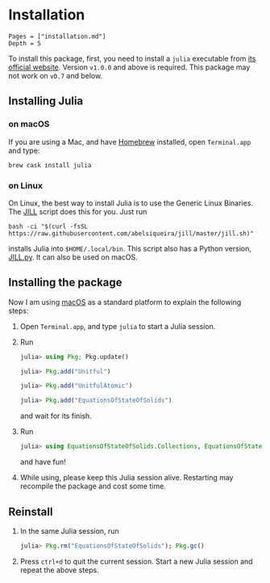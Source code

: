 # Installation

```@contents
Pages = ["installation.md"]
Depth = 5
```

To install this package, first, you need to install a `julia` executable from
[its official website](https://julialang.org/downloads/). Version `v1.0.0` and
above is required. This package may not work on `v0.7` and below.

## Installing Julia

### on macOS

If you are using a Mac, and have [Homebrew](https://brew.sh) installed, open
`Terminal.app` and type:

```shell
brew cask install julia
```

### on Linux

On Linux, the best way to install Julia is to use the Generic Linux Binaries. The
[JILL](https://github.com/abelsiqueira/jill) script does this for you. Just run

```shell
bash -ci "$(curl -fsSL https://raw.githubusercontent.com/abelsiqueira/jill/master/jill.sh)"
```

installs Julia into `$HOME/.local/bin`. This script also has a Python version,
[JILL.py](https://github.com/johnnychen94/jill.py). It can also be used on macOS.

## Installing the package

Now I am using [macOS](https://en.wikipedia.org/wiki/MacOS) as a standard
platform to explain the following steps:

1. Open `Terminal.app`, and type `julia` to start a Julia session.

2. Run

   ```julia
   julia> using Pkg; Pkg.update()

   julia> Pkg.add("Unitful")

   julia> Pkg.add("UnitfulAtomic")

   julia> Pkg.add("EquationsOfStateOfSolids")
   ```

   and wait for its finish.

3. Run

   ```julia
   julia> using EquationsOfStateOfSolids.Collections, EquationsOfStateOfSolids.Find, EquationsOfStateOfSolids.Fitting, Unitful, UnitfulAtomic
   ```

   and have fun!

4. While using, please keep this Julia session alive. Restarting may recompile
   the package and cost some time.

## Reinstall

1. In the same Julia session, run

   ```julia
   julia> Pkg.rm("EquationsOfStateOfSolids"); Pkg.gc()
   ```

2. Press `ctrl+d` to quit the current session. Start a new Julia session and
   repeat the above steps.
